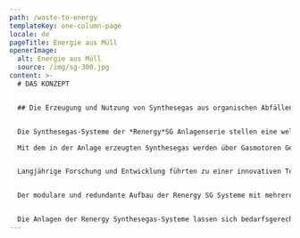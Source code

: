 ```yaml
---
path: /waste-to-energy
templateKey: one-column-page
locale: de
pageTitle: Energie aus Müll
openerImage:
  alt: Energie aus Müll
  source: /img/sg-300.jpg
content: >-
  # DAS KONZEPT


  ## Die Erzeugung und Nutzung von Synthesegas aus organischen Abfällen


  Die Synthesegas-Systeme der *Renergy*SG Anlagenserie stellen eine weltweit einzigartige Lösung zur Energierückgewinnung aus organischen Abfällen aller Art dar.\

  Mit dem in der Anlage erzeugten Synthesegas werden über Gasmotoren Generatoren zur Erzeugung von elektrischem Strom angetrieben. Dies ermöglicht u.a. die Stromeinspeisung in öffentliche Netze.


  Langjährige Forschung und Entwicklung führten zu einer innovativen Technologie, der Synthesegasproduktion ohne prozesstechnische Rauchgase, die in den Anlagen der Renergy Synthesegas-Systeme (Renergy SG Serie) Anwendung findet. Das durch Patente geschützte Renergy-TCP® (Thermolytic Cracking Process) vermeidet dabei die bekannten Nachteile von konventionellen Pyrolyse-, Vergasungs- oder Verbrennungstechnologien, wie zum Beispiel die Entstehung unerwünschter Nebenprodukte oder den notwendigen Einsatz aufwändiger Anlagen zur Rauchgasreinigung.


  Der modulare und redundante Aufbau der Renergy SG Systeme mit mehreren Produktionslinien gewährleistet einen kontinuierlichen Betrieb, auch während Wartungs- oder Reparaturarbeiten.


  Die Anlagen der Renergy Synthesegas-Systeme lassen sich bedarfsgerecht anpassen und tragen damit dem steigendem Abfallaufkommen und gleichzeitig wachsendem Energiebedarf in Kommunen und Ballungsgebieten Rechnung.
---
```

